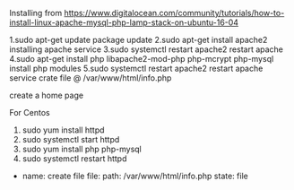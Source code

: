Installing from
https://www.digitalocean.com/community/tutorials/how-to-install-linux-apache-mysql-php-lamp-stack-on-ubuntu-16-04

1.sudo apt-get update
  package update 
2.sudo apt-get install apache2
  installing apache service
3.sudo systemctl restart apache2
  restart apache
4.sudo apt-get install php libapache2-mod-php php-mcrypt php-mysql
  install php modules
5.sudo systemctl restart apache2
  restart apache service 
crate file @  /var/www/html/info.php
<?php
phpinfo();
?>
  create a home page



For Centos

1. sudo yum install httpd
2. sudo systemctl start httpd
3. sudo yum install php php-mysql
4. sudo systemctl restart httpd


- name: create file
    file:
      path: /var/www/html/info.php
      state: file